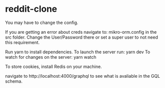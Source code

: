 # reddit-clone

You may have to change the config.

If you are getting an error about creds navigate to: mikro-orm.config in the src folder.
Change the User/Password there or set a super user to not need this requirement.

Run yarn to install dependencies.
To launch the server run: yarn dev
To watch for changes on the server: yarn watch

To store cookies, install Redis on your machine.

navigate to http://localhost:4000/graphql to see what is avaliable in the GQL schema.
